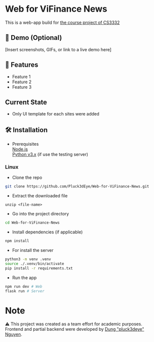 # Web for ViFinance News

This is a web-app build for [the course project of CS3332](https://github.com/DTJ-Tran/VifinanceNews)

## 📸 Demo (Optional)

[Insert screenshots, GIFs, or link to a live demo here]

## 🚀 Features

- Feature 1
- Feature 2
- Feature 3

## Current State
- Only UI template for each sites were added 


## 🛠️ Installation
- Prerequisites  
[Node.js](https://nodejs.org/en/download)  
[Python v3.x](https://www.python.org/downloads/) (if use the testing server)

### Linux
- Clone the repo
```bash
git clone https://github.com/Pluck3dEye/Web-for-ViFinance-News.git
```
- Extract the downloaded file
```
unzip <file-name>
```

- Go into the project directory
```bash
cd Web-for-ViFinance-News
```

- Install dependencies (if applicable)
```bash
npm install 
```

- For install the server 
```bash
python3 -m venv .venv
source ./.venv/bin/activate
pip install -r requirements.txt 
```

- Run the app
```bash
npm run dev # Web
flask run # Server
```


# Note
⚠️ This project was created as a team effort for academic purposes.
Frontend and partial backend were developed by [Dung "pluck3deye" Nguyen](https://github.com/Pluck3dEye).
